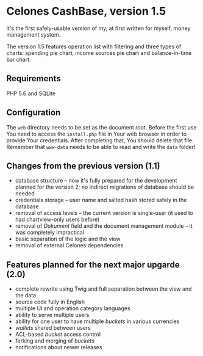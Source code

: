 Celones CashBase, version 1.5
=============================

It's the first safely-usable version of my, at first written for myself, money management system.

The version 1.5 features operation list with filtering and three types of charts: spending pie chart, income sources pie chart and balance-in-time bar chart.

Requirements
------------
PHP 5.6 and SQLite

Configuration
-------------
The `web` directory needs to be set as the document root. Before the first use You need to access the `install.php` file in Your web browser in order to provide Your credentials. After completing that, You should delete that file. Remember that `www-data` needs to be able to read and write the `data` folder!

Changes from the previous version (1.1)
---------------------------------------
- database structure – now it's fully prepared for the development planned for the version 2; no indirect migrations of database should be needed
- credentials storage – user name and salted hash stored safely in the database
- removal of access levels – the current version is single-user (it used to had chartview-only users before)
- removal of *Dokument* field and the document management module – it was completely impractical
- basic separation of the logic and the view
- removal of external Celones dependencies

Features planned for the next major upgarde (2.0)
-------------------------------------------------
- complete rewrite using Twig and full separation between the view and the data
- source code fully in English
- multiple UI and operation category languages
- ability to serve multiple users
- ability for one user to have multiple _buckets_ in various currencies
- _wallets_ shared between users
- ACL-based _bucket_ access control
- forking and merging of _buckets_
- notifications about newer releases
